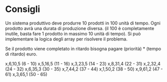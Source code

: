 # Consigli

Un sistema produttivo deve produrre 10 prodotti in 100 unità di tempo. Ogni prodotto
avrà una durata di produzione diversa. (il 100 è completamente inutile, basta fare 1
prodotto in massimo 10 unità di tempo). Si può implementare la logica degli array per risolvere
il problema.

Se il prodotto viene completato in ritardo bisogna pagare (priorità) \* (tempo di ritardo) euro.


x,6,10,5   (6 - 10)
x,5,16,5   (11 - 16)
x,3,23,5   (14 - 23)
x,8,31,4   (22 - 31)
x,2,32,4   (24 - 32)
x,6,35,3   (30 - 35)
x,7,44,2   (37 - 44)
x,1,50,2   (38 - 50)
x,9,61,2   (47 - 61)
x,3,65,1   (50 - 65)
